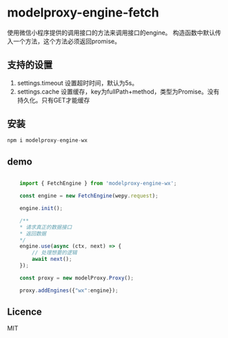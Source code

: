 # modelproxy-engine-fetch

使用微信小程序提供的调用接口的方法来调用接口的engine。
构造函数中默认传入一个方法，这个方法必须返回promise。

## 支持的设置

1. settings.timeout 设置超时时间，默认为5s。
2. settings.cache   设置缓存，key为fullPath+method，类型为Promise。没有持久化。只有GET才能缓存

## 安装

```javascript
npm i modelproxy-engine-wx
```

## demo

```typescript

    import { FetchEngine } from 'modelproxy-engine-wx';

    const engine = new FetchEngine(wepy.request);

    engine.init();

    /**
    * 请求真正的数据接口
    * 返回数据
    */
    engine.use(async (ctx, next) => {
        // 处理想要的逻辑
        await next();
    });

    const proxy = new modelProxy.Proxy();

    proxy.addEngines({"wx":engine});

```

## Licence

MIT